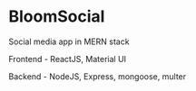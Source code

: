 # BloomSocial
 Social media app in MERN stack
 
 Frontend - ReactJS, Material UI
 
 Backend - NodeJS, Express, mongoose, multer
